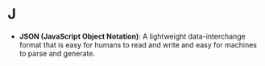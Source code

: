 # J

- **JSON (JavaScript Object Notation)**: A lightweight data-interchange format that is easy for humans to read and write and easy for machines to parse and generate.